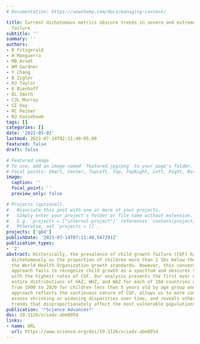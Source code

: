 ```yaml
---
# Documentation: https://wowchemy.com/docs/managing-content/

title: Current dichotomous metrics obscure trends in severe and extreme child growth
  failure
subtitle: ''
summary: ''
authors:
- R Fitzgerald
- H Manguerra
- MB Arndt
- WM Gardner
- Y Chang
- B Zigler
- HJ Taylor
- K Bienhoff
- DL Smith
- CJL Murray
- SI Hay
- RC Reiner
- NJ Kassebaum
tags: []
categories: []
date: '2022-05-01'
lastmod: 2023-07-14T02:11:40-05:00
featured: false
draft: false

# Featured image
# To use, add an image named `featured.jpg/png` to your page's folder.
# Focal points: Smart, Center, TopLeft, Top, TopRight, Left, Right, BottomLeft, Bottom, BottomRight.
image:
  caption: ''
  focal_point: ''
  preview_only: false

# Projects (optional).
#   Associate this post with one or more of your projects.
#   Simply enter your project's folder or file name without extension.
#   E.g. `projects = ["internal-project"]` references `content/project/deep-learning/index.md`.
#   Otherwise, set `projects = []`.
projects: ['gbd']
publishDate: '2023-07-14T07:11:40.547291Z'
publication_types:
- '2'
abstract: Historically, the prevalence of child growth failure (CGF) has been tracked
  dichotomously as the proportion of children more than 2 SDs below the median of
  the World Health Organization growth standards. However, this conventional “thresholding”
  approach fails to recognize child growth as a spectrum and obscures trends in populations
  with the highest rates of CGF. Our analysis presents the first ever estimates of
  entire distributions of HAZ, WHZ, and WAZ for each of 204 countries and territories
  from 1990 to 2020 for children less than 5 years old by age group and sex. This
  approach reflects the continuous nature of CGF, allows us to more comprehensively
  assess shrinking or widening disparities over time, and reveals otherwise hidden
  trends that disproportionately affect the most vulnerable populations.
publication: '*Science Advances*'
doi: 10.1126/sciadv.abm8954
links:
- name: URL
  url: https://www.science.org/doi/10.1126/sciadv.abm8954
---
```

